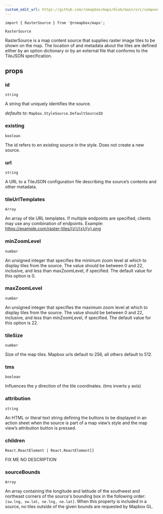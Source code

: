 ```yaml
---
custom_edit_url: https://github.com/rnmapbox/maps/blob/main/src/components/RasterSource.tsx
---
```


  

```tsx
import { RasterSource } from '@rnmapbox/maps';

RasterSource

```
RasterSource is a map content source that supplies raster image tiles to be shown on the map.
The location of and metadata about the tiles are defined either by an option dictionary
or by an external file that conforms to the TileJSON specification.

## props

  
### id

```tsx
string
```
A string that uniquely identifies the source.

  _defaults to:_ `Mapbox.StyleSource.DefaultSourceID`

  
### existing

```tsx
boolean
```
The id refers to en existing source in the style. Does not create a new source.


  
### url

```tsx
string
```
A URL to a TileJSON configuration file describing the source’s contents and other metadata.


  
### tileUrlTemplates

```tsx
Array
```
An array of tile URL templates. If multiple endpoints are specified, clients may use any combination of endpoints.
Example: https://example.com/raster-tiles/{z}/{x}/{y}.png


  
### minZoomLevel

```tsx
number
```
An unsigned integer that specifies the minimum zoom level at which to display tiles from the source.
The value should be between 0 and 22, inclusive, and less than
maxZoomLevel, if specified. The default value for this option is 0.


  
### maxZoomLevel

```tsx
number
```
An unsigned integer that specifies the maximum zoom level at which to display tiles from the source.
The value should be between 0 and 22, inclusive, and less than
minZoomLevel, if specified. The default value for this option is 22.


  
### tileSize

```tsx
number
```
Size of the map tiles.
Mapbox urls default to 256, all others default to 512.


  
### tms

```tsx
boolean
```
Influences the y direction of the tile coordinates. (tms inverts y axis)


  
### attribution

```tsx
string
```
An HTML or literal text string defining the buttons to be displayed in an action sheet when the
source is part of a map view’s style and the map view’s attribution button is pressed.


  
### children

```tsx
React.ReactElement | React.ReactElement[]
```
FIX ME NO DESCRIPTION


  
### sourceBounds

```tsx
Array
```
An array containing the longitude and latitude of the southwest and northeast corners of
the source's bounding box in the following order: `[sw.lng, sw.lat, ne.lng, ne.lat]`.
When this property is included in a source, no tiles outside of the given bounds are requested by Mapbox GL.


  






